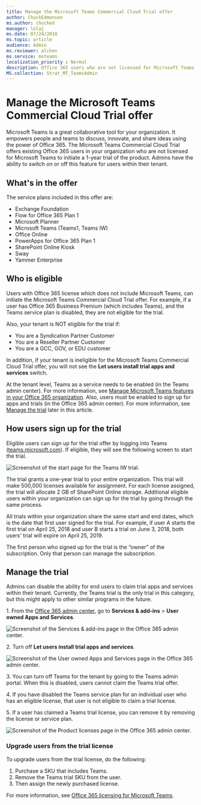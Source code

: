 ```yaml
---
title: Manage the Microsoft Teams Commercial Cloud Trial offer
author: ChuckEdmonson
ms.author: chucked
manager: lolaj
ms.date: 07/24/2018
ms.topic: article
audience: Admin
ms.reviewer: alchen
ms.service: msteams
localization_priority : Normal
description: Office 365 users who are not licensed for Microsoft Teams can initiate a 1-year trial of Teams.
MS.collection: Strat_MT_TeamsAdmin
---
```


Manage the Microsoft Teams Commercial Cloud Trial offer
=======================================================

Microsoft Teams is a great collaborative tool for your organization. It empowers people and teams to discuss, innovate, and share ideas using the power of Office 365. The Microsoft Teams Commercial Cloud Trial offers existing Office 365 users in your organization who are not licensed for Microsoft Teams to initiate a 1-year trial of the product. Admins have the ability to switch on or off this feature for users within their tenant.

## What's in the offer

The service plans included in this offer are:

- Exchange Foundation
- Flow for Office 365 Plan 1
- Microsoft Planner
- Microsoft Teams (Teams1, Teams IW)
- Office Online
- PowerApps for Office 365 Plan 1
- SharePoint Online Kiosk
- Sway
- Yammer Enterprise

## Who is eligible

Users with Office 365 license which does not include Microsoft Teams, can initiate the Microsoft Teams Commercial Cloud Trial offer. For example, if a user has Office 365 Business Premium (which includes Teams), and the Teams service plan is disabled, they are not eligible for the trial.

Also, your tenant is NOT eligible for the trial if: 
- You are a Syndication Partner Customer
- You are a Reseller Partner Customer
- You are a GCC, GOV, or EDU customer

In addition, if your tenant is ineligible for the Microsoft Teams Commercial Cloud Trial offer, you will not see the **Let users install trial apps and services** switch.

At the tenant level, Teams as a service needs to be enabled (in the Teams admin center). For more information, see [Manage Microsoft Teams features in your Office 365 organization](enable-features-office-365.md). Also, users must be enabled to sign up for apps and trials (in the Office 365 admin center). For more information, see [Manage the trial](#manage-the-trial) later in this article.

## How users sign up for the trial

Eligible users can sign up for the trial offer by logging into Teams ([teams.microsoft.com](https://teams.microsoft.com)). If eligible, they will see the following screen to start the trial. 

![Screenshot of the start page for the Teams IW trial.](media/iw-trial-start-screen.png)

The trial grants a one-year trial to your entire organization. This trial will make 500,000 licenses available for assignment. For each license assigned, the trial will allocate 2 GB of SharePoint Online storage. Additional eligible users within your organization can sign up for the trial by going through the same process.

All trials within your organization share the same start and end dates, which is the date that first user signed for the trial. For example, if user A starts the first trial on April 25, 2018 and user B starts a trial on June 3, 2018, both users' trial will expire on April 25, 2019.

The first person who signed up for the trial is the “owner” of the subscription. Only that person can manage the subscription. 

## <a name="manage-the-trial"></a>Manage the trial

Admins can disable the ability for end users to claim trial apps and services within their tenant. Currently, the Teams trial is the only trial in this category, but this might apply to other similar programs in the future. 

1\. From the [Office 365 admin center](https://portal.office.com/adminportal/home), go to **Services & add-ins** > **User owned Apps and Services**.

![Screenshot of the Services & add-ins page in the Office 365 admin center.](media/iw-trial-enable-1.png)

2\. Turn off **Let users install trial apps and services**.

![Screenshot of the User owned Apps and Services page in the Office 365 admin center.](media/iw-trial-enable-2.png)

3\. You can turn off Teams for the tenant by going to the Teams admin portal. When this is disabled, users cannot claim the Teams trial offer.

4\. If you have disabled the Teams service plan for an individual user who has an eligible license, that user is not eligible to claim a trial license.

5\. If a user has claimed a Teams trial license, you can remove it by removing the license or service plan. 

![Screenshot of the Product licenses page in the Office 365 admin center.](media/iw-trial-enable-3.png)

### Upgrade users from the trial license

To upgrade users from the trial license, do the following:

1. Purchase a SKU that includes Teams.
2. Remove the Teams trial SKU from the user.
3. Then assign the newly purchased license.

For more information, see [Office 365 licensing for Microsoft Teams](Office-365-licensing.md).
